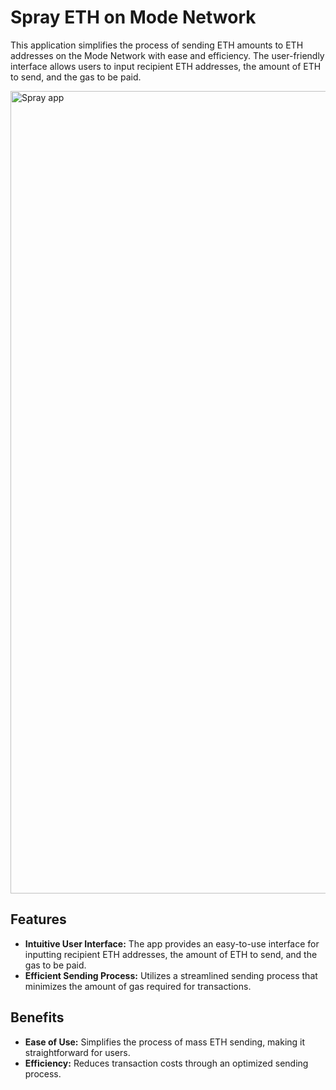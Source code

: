 # Spray ETH on Mode Network

This application simplifies the process of sending ETH amounts to ETH addresses on the Mode Network with ease and efficiency. The user-friendly interface allows users to input recipient ETH addresses, the amount of ETH to send, and the gas to be paid.

<img width="1284" alt="Spray app" src="https://github.com/wolfcito/mode-spray/assets/791301/89ce9e8c-26e1-4e7f-91a3-80239d738a2b">

## Features

- **Intuitive User Interface:** The app provides an easy-to-use interface for inputting recipient ETH addresses, the amount of ETH to send, and the gas to be paid.
- **Efficient Sending Process:** Utilizes a streamlined sending process that minimizes the amount of gas required for transactions.

## Benefits

- **Ease of Use:** Simplifies the process of mass ETH sending, making it straightforward for users.
- **Efficiency:** Reduces transaction costs through an optimized sending process.
